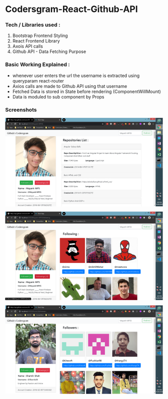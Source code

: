 # Codersgram-React-Github-API

### Tech / Libraries used : 
1. Bootstrap Frontend Styling
2. React Frontend Library
3. Axois API calls
4. Github API - Data Fetching Purpose

### Basic Working Explained :
- whenever user enters the url the username is extracted using queryparam react-router
- Axios calls are made to Github API using that username
- Fetched Data is stored in State before rendering (ComponentWillMount)
- Data is moduled to sub component by Props

### Screenshots
![](https://github.com/Mayank-MP05/Codersgram-React-Github-API/blob/master/screenshots/mayank-1.png?raw=true)

![](https://github.com/Mayank-MP05/Codersgram-React-Github-API/blob/master/screenshots/mayank-2.png?raw=true)

![](https://github.com/Mayank-MP05/Codersgram-React-Github-API/blob/master/screenshots/sherwin-shah.png?raw=true)
